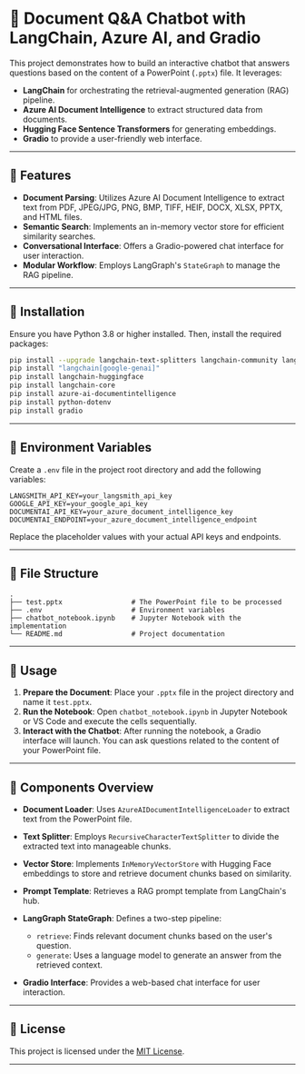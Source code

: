 # 📄 Document Q\&A Chatbot with LangChain, Azure AI, and Gradio

This project demonstrates how to build an interactive chatbot that answers questions based on the content of a PowerPoint (`.pptx`) file. It leverages:

* **LangChain** for orchestrating the retrieval-augmented generation (RAG) pipeline.
* **Azure AI Document Intelligence** to extract structured data from documents.
* **Hugging Face Sentence Transformers** for generating embeddings.
* **Gradio** to provide a user-friendly web interface.

---

## 🚀 Features

* **Document Parsing**: Utilizes Azure AI Document Intelligence to extract text from PDF, JPEG/JPG, PNG, BMP, TIFF, HEIF, DOCX, XLSX, PPTX, and HTML files.
* **Semantic Search**: Implements an in-memory vector store for efficient similarity searches.
* **Conversational Interface**: Offers a Gradio-powered chat interface for user interaction.
* **Modular Workflow**: Employs LangGraph's `StateGraph` to manage the RAG pipeline.

---

## 🧰 Installation

Ensure you have Python 3.8 or higher installed. Then, install the required packages:

```bash
pip install --upgrade langchain-text-splitters langchain-community langgraph
pip install "langchain[google-genai]"
pip install langchain-huggingface
pip install langchain-core
pip install azure-ai-documentintelligence
pip install python-dotenv
pip install gradio
```

---

## 🔐 Environment Variables

Create a `.env` file in the project root directory and add the following variables:

```env
LANGSMITH_API_KEY=your_langsmith_api_key
GOOGLE_API_KEY=your_google_api_key
DOCUMENTAI_API_KEY=your_azure_document_intelligence_key
DOCUMENTAI_ENDPOINT=your_azure_document_intelligence_endpoint
```

Replace the placeholder values with your actual API keys and endpoints.

---

## 📂 File Structure

```
.
├── test.pptx                 # The PowerPoint file to be processed
├── .env                      # Environment variables
├── chatbot_notebook.ipynb    # Jupyter Notebook with the implementation
└── README.md                 # Project documentation
```

---

## 🧪 Usage

1. **Prepare the Document**: Place your `.pptx` file in the project directory and name it `test.pptx`.
2. **Run the Notebook**: Open `chatbot_notebook.ipynb` in Jupyter Notebook or VS Code and execute the cells sequentially.
3. **Interact with the Chatbot**: After running the notebook, a Gradio interface will launch. You can ask questions related to the content of your PowerPoint file.

---

## 🧱 Components Overview

* **Document Loader**: Uses `AzureAIDocumentIntelligenceLoader` to extract text from the PowerPoint file.
* **Text Splitter**: Employs `RecursiveCharacterTextSplitter` to divide the extracted text into manageable chunks.
* **Vector Store**: Implements `InMemoryVectorStore` with Hugging Face embeddings to store and retrieve document chunks based on similarity.
* **Prompt Template**: Retrieves a RAG prompt template from LangChain's hub.
* **LangGraph StateGraph**: Defines a two-step pipeline:

  * `retrieve`: Finds relevant document chunks based on the user's question.
  * `generate`: Uses a language model to generate an answer from the retrieved context.
* **Gradio Interface**: Provides a web-based chat interface for user interaction.

---

## 📍 License

This project is licensed under the [MIT License](LICENSE).

---


